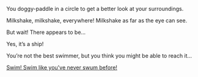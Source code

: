 You doggy-paddle in a circle to get a better look at your surroundings.

Milkshake, milkshake, everywhere!  Milkshake as far as the eye can see.

But wait!  There appears to be…

Yes, it’s a ship!

You’re not the best swimmer, but you think you might be able to reach it…

[Swim!  Swim like you've never swum before!](ship/its-a-ship.md)